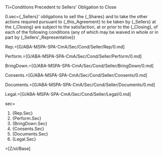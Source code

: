 Ti=Conditions Precedent to Sellers' Obligation to Close

0.sec={_Sellers}' obligations to sell the {_Shares} and to take the other actions required pursuant to {_this_Agreement} to be taken by {_Sellers} at the {_Closing} are subject to the satisfaction, at or prior to the {_Closing}, of each of the following conditions (any of which may be waived in whole or in part by {_Sellers'_Representative})

Rep.=[G/ABA-MSPA-SPA-CmA/Sec/Cond/Seller/Rep/0.md]

Perform.=[G/ABA-MSPA-SPA-CmA/Sec/Cond/Seller/Perform/0.md]

BringDown.=[G/ABA-MSPA-SPA-CmA/Sec/Cond/Seller/BringDown/0.md]

Consents.=[G/ABA-MSPA-SPA-CmA/Sec/Cond/Seller/Consents/0.md]

Documents.=[G/ABA-MSPA-SPA-CmA/Sec/Cond/Seller/Documents/0.md]

Legal.=[G/ABA-MSPA-SPA-CmA/Sec/Cond/Seller/Legal/0.md]

sec=<ol><li>{Rep.Sec}<li>{Perform.Sec}<li>{BringDown.Sec}<li>{Consents.Sec}<li>{Documents.Sec}<li>{Legal.Sec}</ol>

=[Z/ol/Base]

